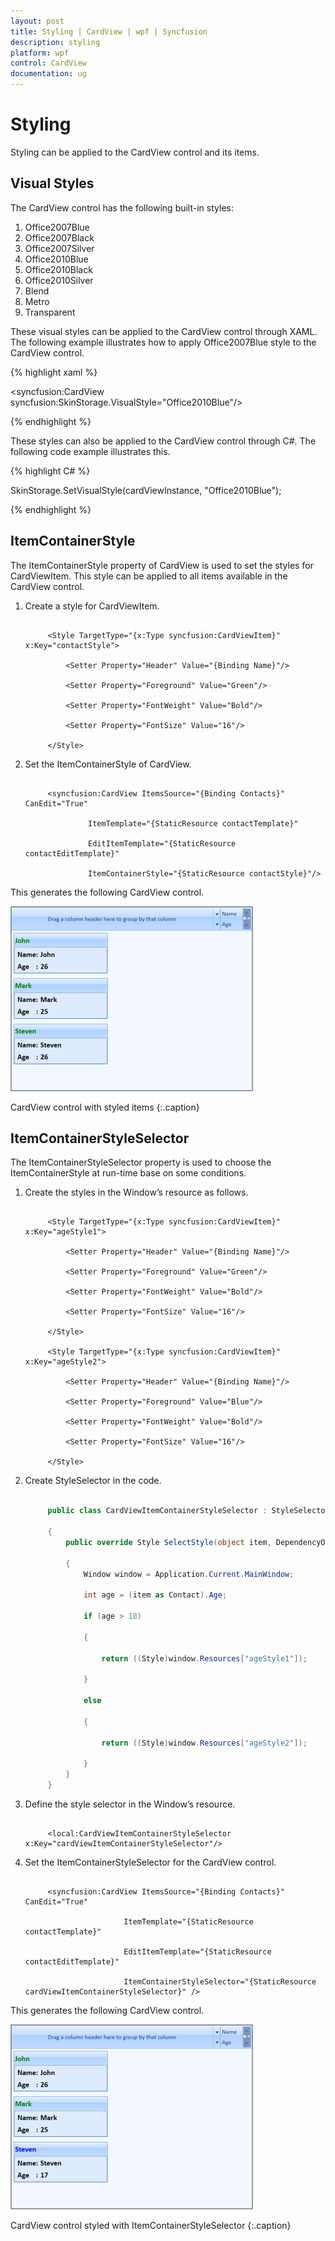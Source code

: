 ```yaml
---
layout: post
title: Styling | CardView | wpf | Syncfusion
description: styling
platform: wpf
control: CardView
documentation: ug
---
```


# Styling

Styling can be applied to the CardView control and its items. 

## Visual Styles

The CardView control has the following built-in styles:

1. Office2007Blue
2. Office2007Black
3. Office2007Silver
4. Office2010Blue
5. Office2010Black
6. Office2010Silver
7. Blend
8. Metro
9. Transparent


These visual styles can be applied to the CardView control through XAML. The following example illustrates how to apply Office2007Blue style to the CardView control.

{% highlight xaml %}

<syncfusion:CardView syncfusion:SkinStorage.VisualStyle="Office2010Blue"/>  

{% endhighlight %}

These styles can also be applied to the CardView control through C#. The following code example illustrates this.

{% highlight C# %}

SkinStorage.SetVisualStyle(cardViewInstance, "Office2010Blue");

{% endhighlight %}

## ItemContainerStyle

The ItemContainerStyle property of CardView is used to set the styles for CardViewItem. This style can be applied to all items available in the CardView control.

1. Create a style for CardViewItem.

   ~~~ xaml

		<Style TargetType="{x:Type syncfusion:CardViewItem}" x:Key="contactStyle">

			<Setter Property="Header" Value="{Binding Name}"/>

			<Setter Property="Foreground" Value="Green"/>

			<Setter Property="FontWeight" Value="Bold"/>

			<Setter Property="FontSize" Value="16"/>

		</Style>

   ~~~
   
2. Set the ItemContainerStyle of CardView.
   
   ~~~ xaml

		<syncfusion:CardView ItemsSource="{Binding Contacts}" CanEdit="True" 

				 ItemTemplate="{StaticResource contactTemplate}"

				 EditItemTemplate="{StaticResource contactEditTemplate}"

				 ItemContainerStyle="{StaticResource contactStyle}"/>

   ~~~
   
This generates the following CardView control.

![](Styling_images/Styling_img1.png)

CardView control with styled items
{:.caption}

## ItemContainerStyleSelector

The ItemContainerStyleSelector property is used to choose the ItemContainerStyle at run-time base on some conditions. 

1. Create the styles in the Window’s resource as follows.

   ~~~ xaml

		<Style TargetType="{x:Type syncfusion:CardViewItem}" x:Key="ageStyle1">

			<Setter Property="Header" Value="{Binding Name}"/>

			<Setter Property="Foreground" Value="Green"/>

			<Setter Property="FontWeight" Value="Bold"/>

			<Setter Property="FontSize" Value="16"/>

		</Style>

		<Style TargetType="{x:Type syncfusion:CardViewItem}" x:Key="ageStyle2">

			<Setter Property="Header" Value="{Binding Name}"/>

			<Setter Property="Foreground" Value="Blue"/>

			<Setter Property="FontWeight" Value="Bold"/>

			<Setter Property="FontSize" Value="16"/>

		</Style>

   ~~~
   
2. Create StyleSelector in the code.

   ~~~ csharp

		public class CardViewItemContainerStyleSelector : StyleSelector

		{
			public override Style SelectStyle(object item, DependencyObject container)

			{
				Window window = Application.Current.MainWindow;

				int age = (item as Contact).Age;

				if (age > 18)

				{

					return ((Style)window.Resources["ageStyle1"]);

				}

				else

				{

					return ((Style)window.Resources["ageStyle2"]);

				}
			}
		}

   ~~~

3. Define the style selector in the Window’s resource.


   ~~~ xaml

		<local:CardViewItemContainerStyleSelector x:Key="cardViewItemContainerStyleSelector"/>

   ~~~

4. Set the ItemContainerStyleSelector for the CardView control.


   ~~~ xaml

		<syncfusion:CardView ItemsSource="{Binding Contacts}" CanEdit="True" 

						 ItemTemplate="{StaticResource contactTemplate}"

						 EditItemTemplate="{StaticResource contactEditTemplate}"

						 ItemContainerStyleSelector="{StaticResource cardViewItemContainerStyleSelector}" />

   ~~~

This generates the following CardView control.

![](Styling_images/Styling_img2.png)

CardView control styled with ItemContainerStyleSelector
{:.caption}